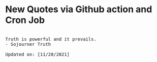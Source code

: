 # New Quotes via Github action and Cron Job

<pre>
<!-- #quote -->
Truth is powerful and it prevails.
- Sojourner Truth

Updated on: [11/28/2021]
<!-- #quoteEnd -->
</pre>
